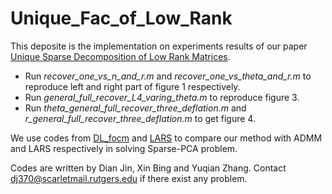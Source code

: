 # Unique_Fac_of_Low_Rank
This deposite is the implementation on experiments results of our paper [Unique Sparse Decomposition of Low Rank Matrices]( https://arxiv.org/abs/2106.07736).

+ Run *recover_one_vs_n_and_r.m* and *recover_one_vs_theta_and_r.m* to reproduce left and right part of figure 1 respectively.
+ Run *general_full_recover_L4_varing_theta.m* to reproduce figure 3.
+ Run *theta_general_full_recover_three_deflation.m* and *r_general_full_recover_three_deflation.m* to get figure 4.

We use codes from [DL_focm](https://github.com/sunju/dl_focm) and [LARS](https://www.mathworks.com/matlabcentral/mlc-downloads/downloads/submissions/58939/versions/1/previews/spca.m/index.html) to compare our method with ADMM and LARS respectively in solving Sparse-PCA problem.

Codes are written by Dian Jin, Xin Bing and Yuqian Zhang. Contact dj370@scarletmail.rutgers.edu if there exist any problem.
